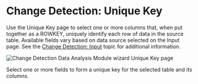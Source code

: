 # Change Detection: Unique Key

Use the Unique Key page to select one or more columns that, when put together as a ROWKEY, uniquely
identify each row of data in the source table. Available fields vary based on data source selected
on the Input page. See the
[Change Detection: Input](/docs/accessanalyzer/11.6/accessanalyzer/admin/analysis/changedetection/input.md) topic
for additional information.

![Change Detection Data Analysis Module wizard Unique Key page](/img/versioned_docs/accessanalyzer_11.6/accessanalyzer/admin/analysis/changedetection/uniquekey.webp)

Select one or more fields to form a unique key for the selected table and its columns.
